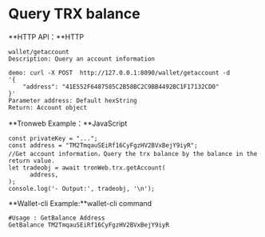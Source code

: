 # Query TRX balance

**HTTP API：**HTTP

```text
wallet/getaccount
Description: Query an account information

demo: curl -X POST  http://127.0.0.1:8090/wallet/getaccount -d 
'{
    "address": "41E552F6487585C2B58BC2C9BB4492BC1F17132CD0"
}'
Parameter address: Default hexString
Return: Account object
```

**Tronweb Example：**JavaScript

```text
const privateKey = "..."; 
const address = "TM2TmqauSEiRf16CyFgzHV2BVxBejY9iyR";  
//Get account information，Query the trx balance by the balance in the return value.
let tradeobj = await tronWeb.trx.getAccount(
      address,
);
console.log('- Output:', tradeobj, '\n');
```

**Wallet-cli Example:**wallet-cli command

```text
#Usage : GetBalance Address
GetBalance TM2TmqauSEiRf16CyFgzHV2BVxBejY9iyR
```

